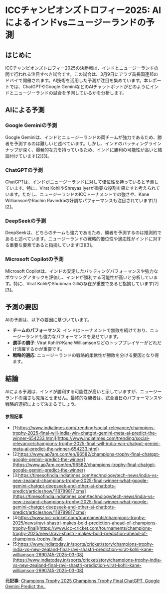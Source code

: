 # ICCチャンピオンズトロフィー2025: AIによるインドvsニュージーランドの予測

## はじめに

ICCチャンピオンズトロフィー2025の決勝戦は、インドとニュージーランドの間で行われる注目すべき試合です。この試合は、3月9日にアラブ首長国連邦のドバイで開催されます。AI技術を活用した予測が注目を集めています。本レポートでは、ChatGPTやGoogle GeminiなどのAIチャットボットがどのようにインドとニュージーランドの試合を予測しているかを分析します。

## AIによる予測

### Google Geminiの予測

Google Geminiは、インドとニュージーランドの両チームが強力であるため、勝者を予測するのは難しいと述べています。しかし、インドのバッティングラインナップが深く、爆発的な力を持っているため、インドに勝利の可能性が高いと結論付けています[2][3]。

### ChatGPTの予測

ChatGPTは、インドがニュージーランドに対して優位性を持っていると予測しています。特に、Virat KohliやShreyas Iyerが重要な役割を果たすと考えられています。ただし、ニュージーランドのICCトーナメントでの強さや、Kane WilliamsonやRachin Ravindraの好調なパフォーマンスも注目されています[1][2]。

### DeepSeekの予測

DeepSeekは、どちらのチームも強力であるため、勝者を予測するのは推測的であると述べています。ニュージーランドの戦略的優位性や適応性がインドに対する重要な要素であると指摘しています[2][3]。

### Microsoft Copilotの予測

Microsoft Copilotは、インドの安定したバッティングパフォーマンスや強力なボウリングアタックを評価し、インドが勝利する可能性が高いと分析しています。特に、Virat KohliやShubman Gillの存在が重要であると指摘しています[2][3]。

## 予測の要因

AIの予測は、以下の要因に基づいています。

- **チームのパフォーマンス**: インドはトーナメントで無敗を続けており、ニュージーランドも強力なパフォーマンスを見せています。
- **選手の調子**: Virat KohliやKane Williamsonなどのトッププレイヤーがどれだけ活躍するかが重要です。
- **戦略的適応**: ニュージーランドの戦略的柔軟性が勝敗を分ける要因となり得ます。

## 結論

AIによる予測は、インドが勝利する可能性が高いと示していますが、ニュージーランドの強さも見落とせません。最終的な勝者は、試合当日のパフォーマンスや戦略的選択によって決まるでしょう。

#### 参照記事
- [1:https://www.indiatimes.com/trending/social-relevance/champions-trophy-2025-final-will-india-win-chatgpt-gemini-meta-ai-predict-the-winner-654233.html](https://www.indiatimes.com/trending/social-relevance/champions-trophy-2025-final-will-india-win-chatgpt-gemini-meta-ai-predict-the-winner-654233.html)
- [2:https://www.ap7am.com/en/96582/champions-trophy-final-chatgpt-google-gemini-predict-the-winner](https://www.ap7am.com/en/96582/champions-trophy-final-chatgpt-google-gemini-predict-the-winner)
- [3:https://timesofindia.indiatimes.com/technology/tech-news/india-vs-new-zealand-champions-trophy-2025-final-winner-what-google-gemini-chatgpt-deepseek-and-other-ai-chatbots-predict/articleshow/118789817.cms](https://timesofindia.indiatimes.com/technology/tech-news/india-vs-new-zealand-champions-trophy-2025-final-winner-what-google-gemini-chatgpt-deepseek-and-other-ai-chatbots-predict/articleshow/118789817.cms)
- [4:https://www.icc-cricket.com/tournaments/champions-trophy-2025/news/ravi-shastri-makes-bold-prediction-ahead-of-champions-trophy-final](https://www.icc-cricket.com/tournaments/champions-trophy-2025/news/ravi-shastri-makes-bold-prediction-ahead-of-champions-trophy-final)
- [5:https://www.indiatoday.in/sports/cricket/story/champions-trophy-india-vs-new-zealand-final-ravi-shastri-prediction-virat-kohli-kane-williamson-2690745-2025-03-08](https://www.indiatoday.in/sports/cricket/story/champions-trophy-india-vs-new-zealand-final-ravi-shastri-prediction-virat-kohli-kane-williamson-2690745-2025-03-08)


**元記事:** [ Champions Trophy 2025 Champions Trophy Final ChatGPT, Google Gemini Predict the..
](https://www.ap7am.com/en/96582/champions-trophy-final-chatgpt-google-gemini-predict-the-winner)